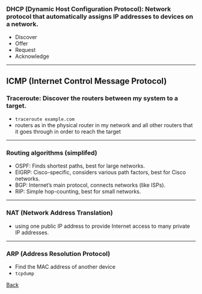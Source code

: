 ### DHCP (Dynamic Host Configuration Protocol): Network protocol that automatically assigns IP addresses to devices on a network.
- Discover
- Offer
- Request
- Acknowledge

___
## ICMP (Internet Control Message Protocol)
### Traceroute: Discover the routers between my system to a target.
- `traceroute example.com`
- routers as in the physical router in my network and all other routers that it goes through in order to reach the target

___

### Routing algorithms (simplifed)
- OSPF: Finds shortest paths, best for large networks.
- EIGRP: Cisco-specific, considers various path factors, best for Cisco networks.
- BGP: Internet’s main protocol, connects networks (like ISPs).
- RIP: Simple hop-counting, best for small networks.

___

### NAT (Network Address Translation)
- using one public IP address to provide Internet access to many private IP addresses.

___

### ARP (Address Resolution Protocol)
- Find the MAC address of another device
- `tcpdump`

[Back](../README.md)
